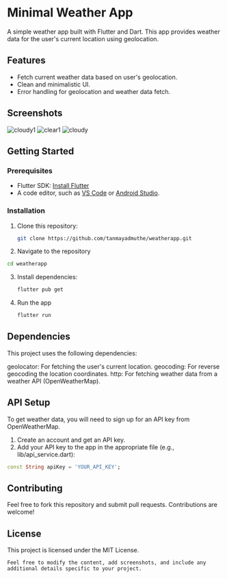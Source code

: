 # Minimal Weather App

A simple weather app built with Flutter and Dart. This app provides weather data for the user's current location using geolocation.

## Features

- Fetch current weather data based on user's geolocation.
- Clean and minimalistic UI.
- Error handling for geolocation and weather data fetch.

## Screenshots

![cloudy1](https://github.com/user-attachments/assets/dfeb2310-4b5e-4d16-b482-79505fb3907a)
![clear1](https://github.com/user-attachments/assets/1779ed2d-a8f4-4eae-8ecc-223f787e2b9e)
![cloudy](https://github.com/user-attachments/assets/82cbc0b6-49b7-4ebb-8d28-dd80f988917e)


## Getting Started

### Prerequisites

- Flutter SDK: [Install Flutter](https://flutter.dev/docs/get-started/install)
- A code editor, such as [VS Code](https://code.visualstudio.com/) or [Android Studio](https://developer.android.com/studio).

### Installation

1. Clone this repository:

   ```bash
   git clone https://github.com/tanmayadmuthe/weatherapp.git
   ```

2. Navigate to the repository
  ```bash
  cd weatherapp
  ```

3. Install dependencies:
   ```bash
   flutter pub get
   ```
4. Run the app
   ```bash
   flutter run
   ```

## Dependencies
This project uses the following dependencies:

geolocator: For fetching the user's current location.
geocoding: For reverse geocoding the location coordinates.
http: For fetching weather data from a weather API (OpenWeatherMap).

## API Setup
To get weather data, you will need to sign up for an API key from OpenWeatherMap.
1. Create an account and get an API key.
2. Add your API key to the app in the appropriate file (e.g., lib/api_service.dart):
```dart
const String apiKey = 'YOUR_API_KEY';
```
## Contributing
Feel free to fork this repository and submit pull requests. Contributions are welcome!

## License
This project is licensed under the MIT License.
```
Feel free to modify the content, add screenshots, and include any additional details specific to your project.
```


